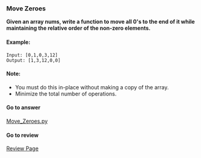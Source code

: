 ### Move Zeroes

**Given an array nums, write a function to move all 0's to the end of it while maintaining the relative order of the non-zero elements.**

#### Example:

```
Input: [0,1,0,3,12]
Output: [1,3,12,0,0]
```

#### Note:

* You must do this in-place without making a copy of the array.
* Minimize the total number of operations.

####  Go to answer

[Move_Zeroes.py](https://github.com/Kelv1nYu/LeetCode_Practices/blob/master/Code/Move_Zeroes.py)

#### Go to review

[Review Page](https://github.com/Kelv1nYu/LeetCode_Practices/blob/master/Review/Move_Zeroes.md)